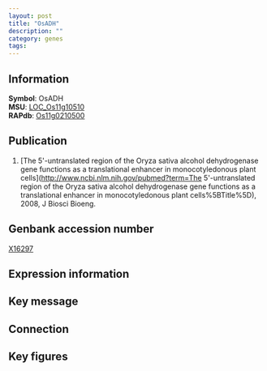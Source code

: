 ```yaml
---
layout: post
title: "OsADH"
description: ""
category: genes
tags: 
---
```


## Information
__Symbol__: OsADH  
__MSU__: [LOC_Os11g10510](http://rice.plantbiology.msu.edu/cgi-bin/ORF_infopage.cgi?orf=LOC_Os11g10510)  
__RAPdb__: [Os11g0210500](http://rapdb.dna.affrc.go.jp/viewer/gbrowse_details/irgsp1?name=Os11g0210500)  

## Publication
1. [The 5'-untranslated region of the Oryza sativa alcohol dehydrogenase gene functions as a translational enhancer in monocotyledonous plant cells](http://www.ncbi.nlm.nih.gov/pubmed?term=The 5'-untranslated region of the Oryza sativa alcohol dehydrogenase gene functions as a translational enhancer in monocotyledonous plant cells%5BTitle%5D), 2008, J Biosci Bioeng.

## Genbank accession number
[X16297](http://www.ncbi.nlm.nih.gov/nuccore/X16297)  

## Expression information

## Key message

## Connection

## Key figures


